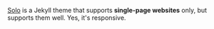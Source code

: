 

[Solo](http://solo.chibi.io) is a Jekyll theme that supports **single-page websites** only, but supports them well. Yes, it's responsive.

